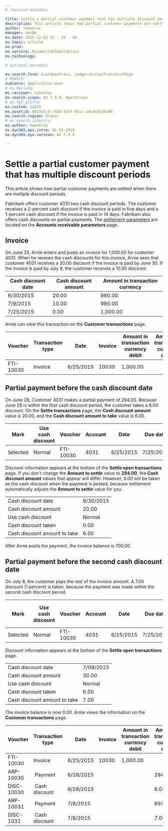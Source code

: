 ```yaml
---
# required metadata

title: Settle a partial customer payment that has multiple discount periods
description: This article shows how partial customer payments are settled when there are multiple discount periods.
author: twheeloc
manager: AnnBe
ms.date: 2015-12-02 23 - 29 - 40
ms.topic: article
ms.prod: 
ms.service: Dynamics365Operations
ms.technology: 

# optional metadata

ms.search.form: CustOpenTrans, LedgerJournalTransCustPaym
# ROBOTS: 
audience: Application User
# ms.devlang: 
ms.reviewer: twheeloc
ms.search.scope: AX 7.0.0, Operations
# ms.tgt_pltfrm: 
ms.custom: 14471
ms.assetid: b633a7c4-c18d-42e7-91cc-adcdc8a3ba98
ms.search.region: Global
# ms.search.industry: 
ms.author: kweekley
ms.dyn365.ops.intro: 01-02-2016
ms.dyn365.ops.version: AX 7.0.0

---
```


# Settle a partial customer payment that has multiple discount periods

This article shows how partial customer payments are settled when there are multiple discount periods.

Fabrikam offers customer 4031 two cash discount periods. The customer receives a 2-percent cash discount if the invoice is paid in five days and a 1-percent cash discount if the invoice is paid in 14 days. Fabrikam also offers cash discounts on partial payments. The [settlement parameters](http://ax.help.dynamics.com/en/?p=246884) are located on the **Accounts receivable parameters** page.

## Invoice
On June 25, Arnie enters and posts an invoice for 1,000.00 for customer 4031. When he reviews the cash discounts for this invoice, Arnie sees that customer 4031 receives a 20.00 discount if the invoice is paid by June 30. If the invoice is paid by July 9, the customer receives a 10.00 discount.

| Cash discount date | Cash discount amount | Amount in transaction currency |
|--------------------|----------------------|--------------------------------|
| 6/30/2015          | 20.00                | 980.00                         |
| 7/9/2015           | 10.00                | 990.00                         |
| 7/25/2015          | 0.00                 | 1,000.00                       |

Arnie can view this transaction on the **Customer transactions** page.

| Voucher   | Transaction type | Date      | Invoice | Amount in transaction currency debit | Amount in transaction currency credit | Balance  | Currency |
|-----------|------------------|-----------|---------|--------------------------------------|---------------------------------------|----------|----------|
| FTI-10030 | Invoice          | 6/25/2015 | 10030   | 1,000.00                             |                                       | 1,000.00 | USD      |

## Partial payment before the cash discount date
On June 28, Customer 4031 makes a partial payment of 294.00. Because June 28 is within the first cash discount period, the customer takes a 6.00 discount. On the **Settle transactions** page, the **Cash discount amount** value is 20.00, and the **Cash discount amount to take** value is 6.00.

| Mark     | Use cash discount | Voucher   | Account | Date      | Due date  | Invoice | Amount in transaction currency | Currency | Amount to settle |
|----------|-------------------|-----------|---------|-----------|-----------|---------|--------------------------------|----------|------------------|
| Selected | Normal            | FTI-10030 | 4031    | 6/25/2015 | 7/25/2015 | 10030   | 1,000.00                       | USD      | 294.00           |

Discount information appears at the bottom of the **Settle open transactions** page. If you don't change the **Amount to settle** value to **294.00**, the **Cash discount amount** values that appear will differ. However, 6.00 will be taken as the cash discount when the payment is posted, because settlement automatically adjusts the **Amount to settle** value for you.

|                              |           |
|------------------------------|-----------|
| Cash discount date           | 6/30/2015 |
| Cash discount amount         | 20.00     |
| Use cash discount            | Normal    |
| Cash discount taken          | 0.00      |
| Cash discount amount to take | 6.00      |

After Arnie posts the payment, the invoice balance is 700.00.

## Partial payment before the second cash discount date
On July 8, the customer pays the rest of the invoice amount. A 7.00 discount (1 percent) is taken, because the payment was made within the second cash discount period.

| Mark     | Use cash discount | Voucher   | Account | Date      | Due date  | Invoice | Amount in transaction currency debit | Amount in transaction currency credit | Currency | Amount to settle |
|----------|-------------------|-----------|---------|-----------|-----------|---------|--------------------------------------|---------------------------------------|----------|------------------|
| Selected | Normal            | FTI-10030 | 4031    | 6/25/2015 | 7/25/2015 | 10030   | 700.00                               |                                       | USD      | 693.00           |

Discount information appears at the bottom of the **Settle open transactions** page.

|                              |           |
|------------------------------|-----------|
| Cash discount date           | 7/09/2015 |
| Cash discount amount         | 30.00     |
| Use cash discount            | Normal    |
| Cash discount taken          | 6.00      |
| Cash discount amount to take | 7.00      |

The invoice balance is now 0.00. Arnie views the information on the **Customer transactions** page.

| Voucher    | Transaction type | Date      | Invoice | Amount in transaction currency debit | Amount in transaction currency credit | Balance | Currency |
|------------|------------------|-----------|---------|--------------------------------------|---------------------------------------|---------|----------|
| FTI-10030  | Invoice          | 6/25/2015 | 10030   | 1,000.00                             |                                       | 0.00    | USD      |
| ARP-10030  |  Payment         | 6/28/2015 |         |                                      | 294.00                                | 0.00    | USD      |
| DISC-10030 |  Cash discount   | 6/28/2015 |         |                                      | 6.00                                  | 0.00    | USD      |
| ARP-10031  |  Payment         | 7/8/2015  |         |                                      | 693.00                                | 0.00    | USD      |
| DISC-1031  |  Cash discount   | 7/8/2015  |         |                                      | 7.00                                  | 0.00    | USD      |



